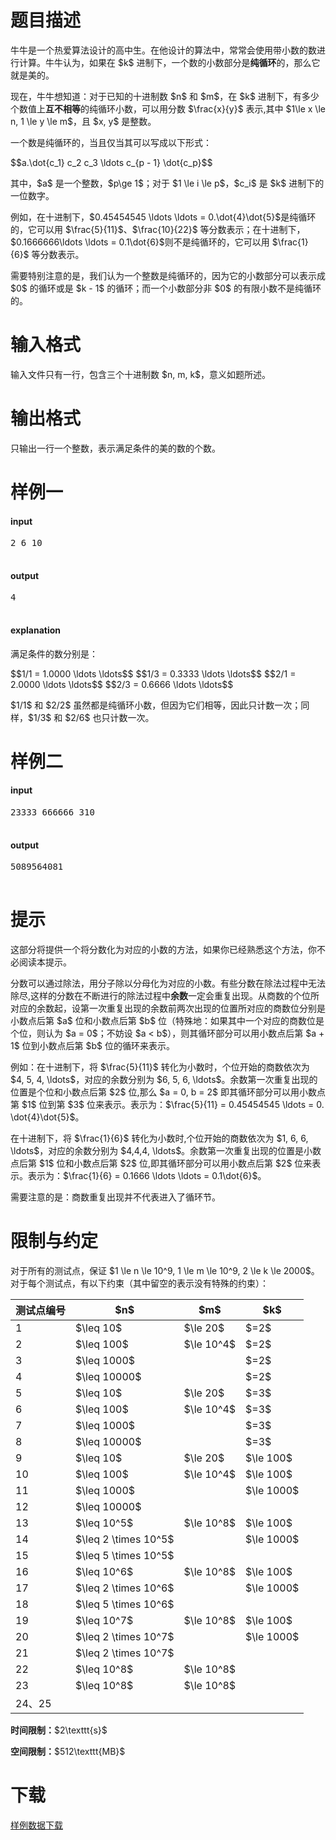 # 题目描述

<p>牛牛是一个热爱算法设计的高中生。在他设计的算法中，常常会使用带小数的数进行计算。牛牛认为，如果在 $k$ 进制下，一个数的小数部分是<strong>纯循环</strong>的，那么它就是美的。</p>
<p>现在，牛牛想知道：对于已知的十进制数 $n$ 和 $m$，在 $k$ 进制下，有多少个数值上<strong>互不相等</strong>的纯循环小数，可以用分数 $\frac{x}{y}$ 表示,其中 $1\le x \le n, 1 \le y \le m$，且 $x, y$ 是整数。</p>
<p>一个数是纯循环的，当且仅当其可以写成以下形式：</p>
<p>$$a.\dot{c_1} c_2 c_3 \ldots c_{p - 1} \dot{c_p}$$</p>
<p>其中，$a$ 是一个整数，$p\ge 1$；对于 $1 \le i \le p$，$c_i$ 是 $k$ 进制下的一位数字。</p>
<p>例如，在十进制下，$0.45454545 \ldots \ldots = 0.\dot{4}\dot{5}$是纯循环的，它可以用 $\frac{5}{11}$、$\frac{10}{22}$ 等分数表示；在十进制下，$0.1666666\ldots \ldots = 0.1\dot{6}$则不是纯循环的，它可以用 $\frac{1}{6}$ 等分数表示。</p>
<p>需要特别注意的是，我们认为一个整数是纯循环的，因为它的小数部分可以表示成 $0$ 的循环或是 $k - 1$ 的循环；而一个小数部分非 $0$ 的有限小数不是纯循环的。</p>

# 输入格式


<p>输入文件只有一行，包含三个十进制数 $n, m, k$，意义如题所述。</p>

# 输出格式


<p>只输出一行一个整数，表示满足条件的美的数的个数。</p>

# 样例一


<h4>input</h4>
<pre>2 6 10

</pre>

<h4>output</h4>
<pre>4

</pre>

<h4>explanation</h4>
<p>满足条件的数分别是：</p>
<p>$$1/1 = 1.0000 \ldots \ldots$$
$$1/3 = 0.3333 \ldots \ldots$$
$$2/1 = 2.0000 \ldots \ldots$$
$$2/3 = 0.6666 \ldots \ldots$$</p>
<p>$1/1$ 和 $2/2$ 虽然都是纯循环小数，但因为它们相等，因此只计数一次；同样，$1/3$ 和 $2/6$ 也只计数一次。</p>

# 样例二


<h4>input</h4>
<pre>23333 666666 310

</pre>

<h4>output</h4>
<pre>5089564081

</pre>


# 提示


<p>这部分将提供一个将分数化为对应的小数的方法，如果你已经熟悉这个方法，你不必阅读本提示。</p>
<p>分数可以通过除法，用分子除以分母化为对应的小数。有些分数在除法过程中无法除尽,这样的分数在不断进行的除法过程中<strong>余数</strong>一定会重复出现。从商数的个位所对应的余数起，设第一次重复出现的余数前两次出现的位置所对应的商数位分别是小数点后第 $a$ 位和小数点后第 $b$ 位（特殊地：如果其中一个对应的商数位是个位，则认为 $a = 0$；不妨设 $a &lt; b$），则其循环部分可以用小数点后第 $a + 1$ 位到小数点后第 $b$ 位的循环来表示。</p>
<p>例如：在十进制下，将 $\frac{5}{11}$ 转化为小数时，个位开始的商数依次为 $4, 5, 4, \ldots$，对应的余数分别为 $6, 5, 6, \ldots$。余数第一次重复出现的位置是个位和小数点后第 $2$ 位,那么 $a = 0, b = 2$ 即其循环部分可以用小数点第 $1$ 位到第 $3$ 位来表示。表示为：$\frac{5}{11} = 0.45454545 \ldots = 0. \dot{4}\dot{5}$。</p>
<p>在十进制下，将 $\frac{1}{6}$ 转化为小数时,个位开始的商数依次为 $1, 6, 6, \ldots$，对应的余数分别为 $4,4,4, \ldots$。余数第一次重复出现的位置是小数点后第 $1$ 位和小数点后第 $2$ 位,即其循环部分可以用小数点后第 $2$ 位来表示。表示为：$\frac{1}{6} = 0.1666 \ldots \ldots = 0.1\dot{6}$。</p>
<p>需要注意的是：商数重复出现并不代表进入了循环节。</p>

# 限制与约定


<p>对于所有的测试点，保证 $1 \le n \le 10^9, 1 \le m \le 10^9, 2 \le k \le 2000$。对于每个测试点，有以下约束（其中留空的表示没有特殊的约束）：</p>
<div class="table-responsive">
<table class="table table-bordered table-text-center table-vertical-middle"><thead><tr><th>测试点编号</th>
<th>$n$</th>
<th>$m$</th>
<th>$k$</th>
</tr></thead><tbody><tr><td>1</td><td>$\leq 10$</td><td>$\le 20$</td><td>$=2$</td></tr><tr><td>2</td><td>$\leq 100$</td><td>$\le 10^4$</td><td>$=2$</td></tr><tr><td>3</td><td>$\leq 1000$</td><td></td><td>$=2$</td></tr><tr><td>4</td><td>$\leq 10000$</td><td></td><td>$=2$</td></tr><tr><td>5</td><td>$\leq 10$</td><td>$\le 20$</td><td>$=3$</td></tr><tr><td>6</td><td>$\leq 100$</td><td>$\le 10^4$</td><td>$=3$</td></tr><tr><td>7</td><td>$\leq 1000$</td><td></td><td>$=3$</td></tr><tr><td>8</td><td>$\leq 10000$</td><td></td><td>$=3$</td></tr><tr><td>9</td><td>$\leq 10$</td><td>$\le 20$</td><td>$\le 100$</td></tr><tr><td>10</td><td>$\leq 100$</td><td>$\le 10^4$</td><td>$\le 100$</td></tr><tr><td>11</td><td>$\leq 1000$</td><td></td><td>$\le 1000$</td></tr><tr><td>12</td><td>$\leq 10000$</td><td></td><td></td></tr><tr><td>13</td><td>$\leq 10^5$</td><td>$\le 10^8$</td><td>$\le 100$</td></tr><tr><td>14</td><td>$\leq 2 \times 10^5$</td><td></td><td>$\le 1000$</td></tr><tr><td>15</td><td>$\leq 5 \times 10^5$</td><td></td><td></td></tr><tr><td>16</td><td>$\leq 10^6$</td><td>$\le 10^8$</td><td>$\le 100$</td></tr><tr><td>17</td><td>$\leq 2 \times 10^6$</td><td></td><td>$\le 1000$</td></tr><tr><td>18</td><td>$\leq 5 \times 10^6$</td><td></td><td></td></tr><tr><td>19</td><td>$\leq 10^7$</td><td>$\le 10^8$</td><td>$\le 100$</td></tr><tr><td>20</td><td>$\leq 2 \times 10^7$</td><td></td><td>$\le 1000$</td></tr><tr><td>21</td><td>$\leq 2 \times 10^7$</td><td></td><td></td></tr><tr><td>22</td><td>$\leq 10^8$</td><td>$\le 10^8$</td><td></td></tr><tr><td>23</td><td>$\leq 10^8$</td><td>$\le 10^8$</td><td></td></tr><tr><td>24、25</td><td></td><td></td><td></td></tr></tbody></table></div>

<p><strong>时间限制：</strong>$2\texttt{s}$</p>
<p><strong>空间限制：</strong>$512\texttt{MB}$</p>

# 下载


<p><a href="/download.php?type=problem&amp;id=221">样例数据下载</a></p>
